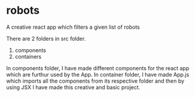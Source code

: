 # robots
A creative react app which filters a given list of robots

There are 2 folders in src folder.
1. components
2. containers

In components folder, I have made different components for the react app which are furthur used by the App.
In container folder, I have made App.js which imports all the components from its respective folder and then by using JSX I have made this creative and basic project.
